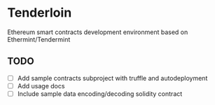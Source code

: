 # Tenderloin
Ethereum smart contracts development environment based on Ethermint/Tendermint

## TODO

- [ ] Add sample contracts subproject with truffle and autodeployment
- [ ] Add usage docs
- [ ] Include sample data encoding/decoding solidity contract